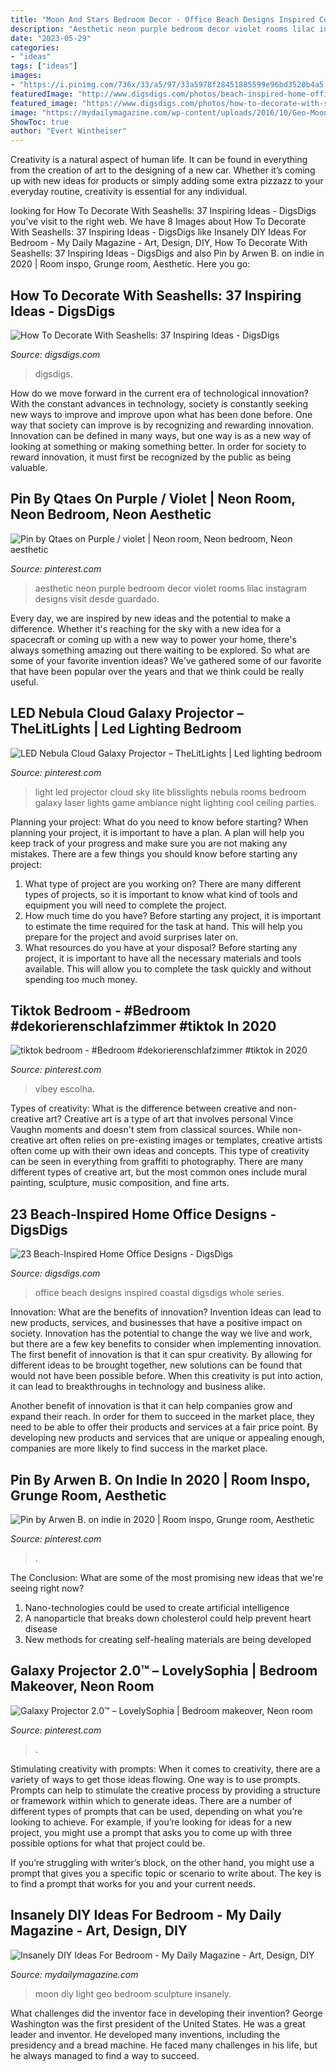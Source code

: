 ```yaml
---
title: "Moon And Stars Bedroom Decor - Office Beach Designs Inspired Coastal Digsdigs Whole Series"
description: "Aesthetic neon purple bedroom decor violet rooms lilac instagram designs visit desde guardado"
date: "2023-05-29"
categories:
- "ideas"
tags: ["ideas"]
images:
- "https://i.pinimg.com/736x/33/a5/97/33a5978f28451885599e96bd3520b4a5.jpg"
featuredImage: "http://www.digsdigs.com/photos/beach-inspired-home-office-designs-5.jpg"
featured_image: "https://www.digsdigs.com/photos/how-to-decorate-with-shells-33.jpg"
image: "https://mydailymagazine.com/wp-content/uploads/2016/10/Geo-Moon-Light-Sculpture.jpg"
ShowToc: true
author: "Evert Wintheiser"
---
```



Creativity is a natural aspect of human life. It can be found in everything from the creation of art to the designing of a new car. Whether it’s coming up with new ideas for products or simply adding some extra pizzazz to your everyday routine, creativity is essential for any individual.

	

		
looking for How To Decorate With Seashells: 37 Inspiring Ideas - DigsDigs you've visit to the right web. We have 8 Images about How To Decorate With Seashells: 37 Inspiring Ideas - DigsDigs like Insanely DIY Ideas For Bedroom - My Daily Magazine - Art, Design, DIY, How To Decorate With Seashells: 37 Inspiring Ideas - DigsDigs and also Pin by Arwen B. on indie in 2020 | Room inspo, Grunge room, Aesthetic. Here you go:
		
    
## How To Decorate With Seashells: 37 Inspiring Ideas - DigsDigs

<img loading=lazy src="https://www.digsdigs.com/photos/how-to-decorate-with-shells-33.jpg" onerror="this.onerror=null;this.src='https://tse4.mm.bing.net/th?id=OIP.dcloiSJOXL3sLNqGoIpRpAHaJC&amp;pid=15.1';" alt="How To Decorate With Seashells: 37 Inspiring Ideas - DigsDigs">

_Source: digsdigs.com_

>digsdigs. 

	

How do we move forward in the current era of technological innovation? With the constant advances in technology, society is constantly seeking new ways to improve and improve upon what has been done before. One way that society can improve is by recognizing and rewarding innovation. Innovation can be defined in many ways, but one way is as a new way of looking at something or making something better. In order for society to reward innovation, it must first be recognized by the public as being valuable.

    
## Pin By Qtaes On Purple / Violet | Neon Room, Neon Bedroom, Neon Aesthetic

<img loading=lazy src="https://i.pinimg.com/736x/33/a5/97/33a5978f28451885599e96bd3520b4a5.jpg" onerror="this.onerror=null;this.src='https://tse1.mm.bing.net/th?id=OIP.2elRXNGt_5NfZUpLLkOVygHaHa&amp;pid=15.1';" alt="Pin by Qtaes on Purple / violet | Neon room, Neon bedroom, Neon aesthetic">

_Source: pinterest.com_

>aesthetic neon purple bedroom decor violet rooms lilac instagram designs visit desde guardado. 

	

Every day, we are inspired by new ideas and the potential to make a difference. Whether it's reaching for the sky with a new idea for a spacecraft or coming up with a new way to power your home, there's always something amazing out there waiting to be explored. So what are some of your favorite invention ideas? We've gathered some of our favorite that have been popular over the years and that we think could be really useful.

    
## LED Nebula Cloud Galaxy Projector – TheLitLights | Led Lighting Bedroom

<img loading=lazy src="https://i.pinimg.com/736x/8c/99/97/8c99972fa3c92cebe8c70ec52012a6de.jpg" onerror="this.onerror=null;this.src='https://tse1.mm.bing.net/th?id=OIP.w_yY-txtuwdxtU3N5P2K_gHaLH&amp;pid=15.1';" alt="LED Nebula Cloud Galaxy Projector – TheLitLights | Led lighting bedroom">

_Source: pinterest.com_

>light led projector cloud sky lite blisslights nebula rooms bedroom galaxy laser lights game ambiance night lighting cool ceiling parties. 

	

Planning your project: What do you need to know before starting?
When planning your project, it is important to have a plan. A plan will help you keep track of your progress and make sure you are not making any mistakes. There are a few things you should know before starting any project:
1. What type of project are you working on? There are many different types of projects, so it is important to know what kind of tools and equipment you will need to complete the project.
2. How much time do you have? Before starting any project, it is important to estimate the time required for the task at hand. This will help you prepare for the project and avoid surprises later on.
3. What resources do you have at your disposal? Before starting any project, it is important to have all the necessary materials and tools available. This will allow you to complete the task quickly and without spending too much money.

    
## Tiktok Bedroom - #Bedroom #dekorierenschlafzimmer #tiktok In 2020

<img loading=lazy src="https://i.pinimg.com/736x/44/10/52/44105290c17d1fa536d4bf58fdc158c6.jpg" onerror="this.onerror=null;this.src='https://tse1.mm.bing.net/th?id=OIP.fpWOQ7_EXKuDDfrTp6k1VgHaNK&amp;pid=15.1';" alt="tiktok bedroom - #Bedroom #dekorierenschlafzimmer #tiktok in 2020">

_Source: pinterest.com_

>vibey escolha. 

	

Types of creativity: What is the difference between creative and non-creative art?
Creative art is a type of art that involves personal Vince Vaughn moments and doesn't stem from classical sources. While non-creative art often relies on pre-existing images or templates, creative artists often come up with their own ideas and concepts. This type of creativity can be seen in everything from graffiti to photography. There are many different types of creative art, but the most common ones include mural painting, sculpture, music composition, and fine arts.

    
## 23 Beach-Inspired Home Office Designs - DigsDigs

<img loading=lazy src="http://www.digsdigs.com/photos/beach-inspired-home-office-designs-5.jpg" onerror="this.onerror=null;this.src='https://tse1.mm.bing.net/th?id=OIP.2VL-TmIdpPCIibbAeoPxGAHaLH&amp;pid=15.1';" alt="23 Beach-Inspired Home Office Designs - DigsDigs">

_Source: digsdigs.com_

>office beach designs inspired coastal digsdigs whole series. 

	

Innovation: What are the benefits of innovation?
Invention Ideas can lead to new products, services, and businesses that have a positive impact on society. Innovation has the potential to change the way we live and work, but there are a few key benefits to consider when implementing innovation. 
The first benefit of innovation is that it can spur creativity. By allowing for different ideas to be brought together, new solutions can be found that would not have been possible before. When this creativity is put into action, it can lead to breakthroughs in technology and business alike. 

Another benefit of innovation is that it can help companies grow and expand their reach. In order for them to succeed in the market place, they need to be able to offer their products and services at a fair price point. By developing new products and services that are unique or appealing enough, companies are more likely to find success in the market place.

    
## Pin By Arwen B. On Indie In 2020 | Room Inspo, Grunge Room, Aesthetic

<img loading=lazy src="https://i.pinimg.com/736x/5a/1f/9d/5a1f9d0aea9bbddc3859cc55f010f5db.jpg" onerror="this.onerror=null;this.src='https://tse1.mm.bing.net/th?id=OIP.j5NKJt1eD2i0Xs1z0MyF2wHaNL&amp;pid=15.1';" alt="Pin by Arwen B. on indie in 2020 | Room inspo, Grunge room, Aesthetic">

_Source: pinterest.com_

>. 

	

The Conclusion: What are some of the most promising new ideas that we're seeing right now?
1. Nano-technologies could be used to create artificial intelligence
2. A nanoparticle that breaks down cholesterol could help prevent heart disease
3. New methods for creating self-healing materials are being developed

    
## Galaxy Projector 2.0™ – LovelySophia | Bedroom Makeover, Neon Room

<img loading=lazy src="https://i.pinimg.com/736x/69/d5/66/69d566a800490687aad4eaaa86aee3ac.jpg" onerror="this.onerror=null;this.src='https://tse4.mm.bing.net/th?id=OIP.2gm7d8Flh5h-vPIZAnpxUwHaKF&amp;pid=15.1';" alt="Galaxy Projector 2.0™ – LovelySophia | Bedroom makeover, Neon room">

_Source: pinterest.com_

>. 

	

Stimulating creativity with prompts:
When it comes to creativity, there are a variety of ways to get those ideas flowing. One way is to use prompts. Prompts can help to stimulate the creative process by providing a structure or framework within which to generate ideas.
There are a number of different types of prompts that can be used, depending on what you’re looking to achieve. For example, if you’re looking for ideas for a new project, you might use a prompt that asks you to come up with three possible options for what that project could be.

If you’re struggling with writer’s block, on the other hand, you might use a prompt that gives you a specific topic or scenario to write about. The key is to find a prompt that works for you and your current needs.

    
## Insanely DIY Ideas For Bedroom - My Daily Magazine - Art, Design, DIY

<img loading=lazy src="https://mydailymagazine.com/wp-content/uploads/2016/10/Geo-Moon-Light-Sculpture.jpg" onerror="this.onerror=null;this.src='https://tse1.mm.bing.net/th?id=OIP.fpY9ks8m3W-VKt2JXqXJ9AHaLH&amp;pid=15.1';" alt="Insanely DIY Ideas For Bedroom - My Daily Magazine - Art, Design, DIY">

_Source: mydailymagazine.com_

>moon diy light geo bedroom sculpture insanely. 

	

What challenges did the inventor face in developing their invention?
George Washington was the first president of the United States. He was a great leader and inventor. He developed many inventions, including the presidency and a bread machine. He faced many challenges in his life, but he always managed to find a way to succeed.

